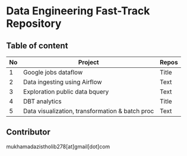# Data Engineering Fast-Track Repository

## Table of content

|   No  |       Project      |     Repos    |
| ----- |   -----------   | ----------- |
|   1   | Google jobs dataflow      | Title       |
|   2   | Data ingesting using Airflow   | Text        |
|   3   | Exploration public data bquery   | Text        |
|   4   | DBT analytics      | Title       |
|   5   | Data visualization, transformation & batch proc   | Text        |


## Contributor
mukhamadazistholib278[at]gmail[dot]com
